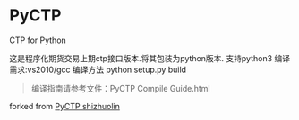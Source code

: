 # PyCTP
CTP for Python

这是程序化期货交易上期ctp接口版本.将其包装为python版本. 支持python3
编译需求:vs2010/gcc
编译方法 python setup.py build

> 编译指南请参考文件：PyCTP Compile Guide.html

forked from [PyCTP shizhuolin](https://github.com/shizhuolin/PyCTP)
